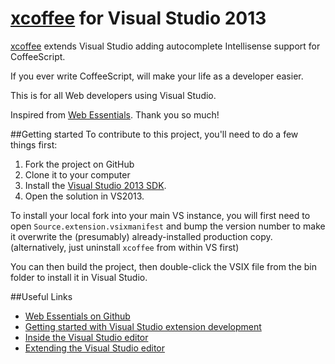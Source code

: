 [xcoffee](https://github.com/qdoop/xcoffee) for Visual Studio 2013
=================

[xcoffee](https://github.com/qdoop/xcoffee) extends Visual Studio adding autocomplete Intellisense support for CoffeeScript. 

If you ever write CoffeeScript, will make your life as a developer easier. 

This is for all Web developers using Visual Studio.

Inspired from [Web Essentials](http://vswebessentials.com/). Thank you so much!


##Getting started
To contribute to this project, you'll need to do a few things first:

 1. Fork the project on GitHub
 1. Clone it to your computer
 1. Install the [Visual Studio 2013 SDK](http://www.microsoft.com/visualstudio/eng/downloads#d-vs-sdk).
 1. Open the solution in VS2013.

To install your local fork into your main VS instance, you will first need to open `Source.extension.vsixmanifest` and bump the version number to make it overwrite the (presumably) already-installed production copy. (alternatively, just uninstall `xcoffee` from within VS first)

You can then build the project, then double-click the VSIX file from the bin folder to install it in Visual Studio.


##Useful Links
 - [Web Essentials on Github](https://github.com/madskristensen/WebEssentials2013)
 - [Getting started with Visual Studio extension development](http://blog.slaks.net/2013-10-18/extending-visual-studio-part-1-getting-started/)
 - [Inside the Visual Studio editor](http://msdn.microsoft.com/en-us/library/vstudio/dd885240.aspx)
 - [Extending the Visual Studio editor](http://msdn.microsoft.com/en-us/library/vstudio/dd885244.aspx)
